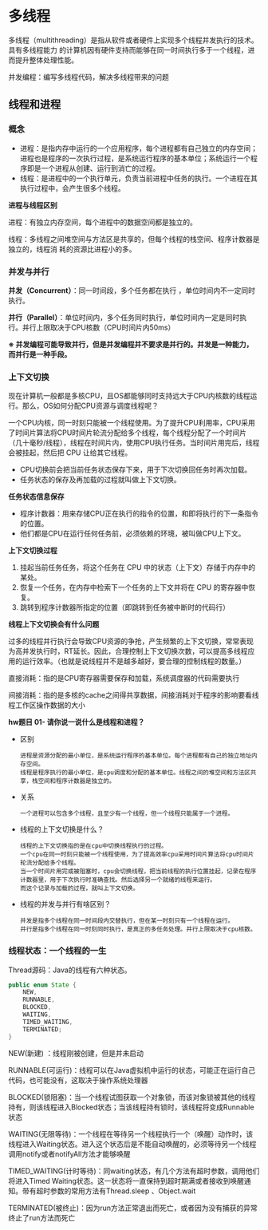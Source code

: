 # 多线程

多线程（multithreading）是指从软件或者硬件上实现多个线程并发执行的技术。具有多线程能力
的计算机因有硬件支持而能够在同一时间执行多于一个线程，进而提升整体处理性能。

并发编程：编写多线程代码，解决多线程带来的问题

## 线程和进程

### 概念

- 进程：是指内存中运行的一个应用程序，每个进程都有自己独立的内存空间；进程也是程序的一次执行过程，是系统运行程序的基本单位；系统运行一个程序即是一个进程从创建、运行到消亡的过程。
- 线程：是进程中的一个执行单元，负责当前进程中任务的执行。一个进程在其执行过程中，会产生很多个线程。

**进程与线程区别**

进程：有独立内存空间，每个进程中的数据空间都是独立的。

线程：多线程之间堆空间与方法区是共享的，但每个线程的栈空间、程序计数器是独立的，线程消
耗的资源比进程小的多。

### 并发与并行

**并发（Concurrent）**：同一时间段，多个任务都在执行 ，单位时间内不⼀定同时执行。

**并行（Parallel）**：单位时间内，多个任务同时执行，单位时间内一定是同时执行。并行上限取决于CPU核数（CPU时间片内50ms）

**※ 并发编程可能导致并行，但是并发编程并不要求是并行的。并发是一种能力，而并行是一种手段。**

### 上下文切换

现在计算机一般都是多核CPU，且OS都能够同时支持远大于CPU内核数的线程运行。那么，OS如何分配CPU资源与调度线程呢？

一个CPU内核，同一时刻只能被一个线程使用。为了提升CPU利用率，CPU采用了时间片算法将CPU时间片轮流分配给多个线程，每个线程分配了一个时间片（几十毫秒/线程），线程在时间片内，使用CPU执行任务。当时间片用完后，线程会被挂起，然后把 CPU 让给其它线程。

- CPU切换前会把当前任务状态保存下来，用于下次切换回任务时再次加载。
- 任务状态的保存及再加载的过程就叫做上下文切换。

**任务状态信息保存**

- 程序计数器：用来存储CPU正在执行的指令的位置，和即将执行的下一条指令的位置。
- 他们都是CPU在运行任何任务前，必须依赖的环境，被叫做CPU上下文。

**上下文切换过程**

1. 挂起当前任务任务，将这个任务在 CPU 中的状态（上下文）存储于内存中的某处。
2. 恢复一个任务，在内存中检索下一个任务的上下文并将在 CPU 的寄存器中恢复。
3. 跳转到程序计数器所指定的位置（即跳转到任务被中断时的代码行）

**线程上下文切换会有什么问题**

过多的线程并行执行会导致CPU资源的争抢，产生频繁的上下文切换，常常表现为高并发执行时，RT延长。因此，合理控制上下文切换次数，可以提高多线程应用的运行效率。（也就是说线程并不是越多越好，要合理的控制线程的数量。）

直接消耗：指的是CPU寄存器需要保存和加载，系统调度器的代码需要执行

间接消耗：指的是多核的cache之间得共享数据，间接消耗对于程序的影响要看线程工作区操作数据的大小

**hw题目 01- 请你说一说什么是线程和进程？**

- 区别

  ```
  进程是资源分配的最小单位，是系统运行程序的基本单位。每个进程都有自己的独立地址内存空间。
  线程是程序执行的最小单位，是cpu调度和分配的基本单位。线程之间的堆空间和方法区共享，栈空间和程序计数器是独立的。
  ```

- 关系

  ```
  一个进程可以包含多个线程，且至少有一个线程，但一个线程只能属于一个进程。
  ```

- 线程的上下文切换是什么？

  ```
  线程的上下文切换指的是在cpu中切换线程执行的过程。
  一个cpu在同一时刻只能被一个线程使用，为了提高效率cpu采用时间片算法将cpu时间片轮流分配给多个线程。
  当一个时间片用完或被阻塞时，cpu会切换线程，把当前线程的执行位置挂起，记录在程序计数器里，用于下次执行时准确查找。然后选择另一个就绪的线程来运行。
  而这个记录与加载的过程，就叫上下文切换。
  ```

- 线程的并发与并行有啥区别？

  ```
  并发是指多个线程在同一时间段内交替执行，但在某一时刻只有一个线程在运行。
  并行是指多个线程在同一时刻同时执行，是真正的多任务处理。并行上限取决于cpu核数。
  ```

### 线程状态：一个线程的一生

Thread源码：Java的线程有六种状态。

```java
public enum State {
	NEW,
	RUNNABLE,
	BLOCKED,
	WAITING,
	TIMED_WAITING,
	TERMINATED;
}
```

NEW(新建) ：线程刚被创建，但是并未启动

RUNNABLE(可运行)：线程可以在Java虚拟机中运行的状态，可能正在运行自己代码，也可能没有，这取决于操作系统处理器

BLOCKED(锁阻塞)：当一个线程试图获取一个对象锁，而该对象锁被其他的线程持有，则该线程进入Blocked状态；当该线程持有锁时，该线程将变成Runnable状态

WAITING(无限等待)：一个线程在等待另一个线程执行一个（唤醒）动作时，该线程进入Waiting状态。进入这个状态后是不能自动唤醒的，必须等待另一个线程调用notify或者notifyAll方法才能够唤醒

TIMED_WAITING(计时等待)：同waiting状态，有几个方法有超时参数，调用他们将进入Timed Waiting状态。这一状态将一直保持到超时期满或者接收到唤醒通知。带有超时参数的常用方法有Thread.sleep 、Object.wait

TERMINATED(被终止)：因为run方法正常退出而死亡，或者因为没有捕获的异常终止了run方法而死亡